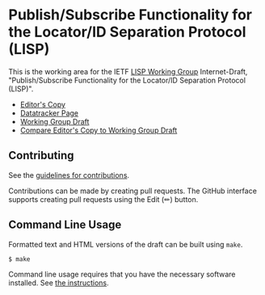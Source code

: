 # Publish/Subscribe Functionality for the Locator/ID Separation Protocol (LISP)

This is the working area for the IETF [LISP Working Group](https://datatracker.ietf.org/wg/lisp/documents/) Internet-Draft, "Publish/Subscribe Functionality for the Locator/ID Separation Protocol (LISP)".

* [Editor's Copy](https://boucadair.github.io/draft-ietf-lisp-pubsub/#go.draft-ietf-lisp-pubsub.html)
* [Datatracker Page](https://datatracker.ietf.org/doc/draft-ietf-lisp-pubsub)
* [Working Group Draft](https://datatracker.ietf.org/doc/html/draft-ietf-lisp-pubsub)
* [Compare Editor's Copy to Working Group Draft](https://boucadair.github.io/draft-ietf-lisp-pubsub/#go.draft-ietf-lisp-pubsub.diff)


## Contributing

See the
[guidelines for contributions](https://github.com/boucadair/draft-ietf-lisp-pubsub/blob/main/CONTRIBUTING.md).

Contributions can be made by creating pull requests.
The GitHub interface supports creating pull requests using the Edit (✏) button.


## Command Line Usage

Formatted text and HTML versions of the draft can be built using `make`.

```sh
$ make
```

Command line usage requires that you have the necessary software installed.  See
[the instructions](https://github.com/martinthomson/i-d-template/blob/main/doc/SETUP.md).


